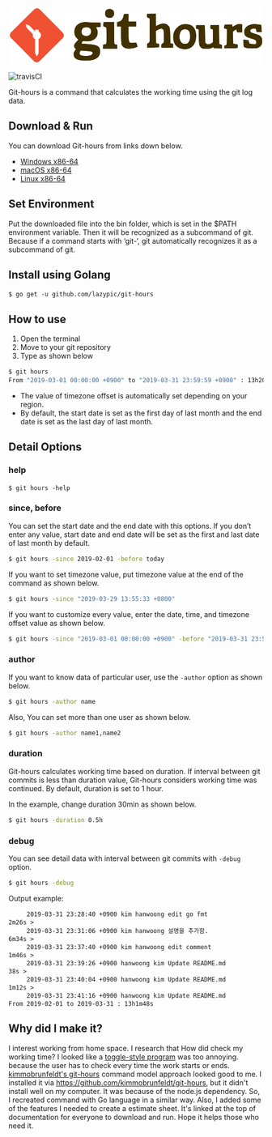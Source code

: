 ![logo](figures/git-hours.svg)

![travisCI](https://secure.travis-ci.org/lazypic/git-hours.png)

Git-hours is a command that calculates the working time using the git log data.


## Download & Run
You can download Git-hours from links down below.

- [Windows x86-64](https://github.com/lazypic/git-hours/releases/download/v0.0.6/git-hours_windows_x86-64.tgz)
- [macOS x86-64](https://github.com/lazypic/git-hours/releases/download/v0.0.6/git-hours_darwin_x86-64.tgz)
- [Linux x86-64](https://github.com/lazypic/git-hours/releases/download/v0.0.6/git-hours_linux_x86-64.tgz)

## Set Environment
Put the downloaded file into the bin folder, which is set in the $PATH environment variable.
Then it will be recognized as a subcommand of git.
Because if a command starts with ‘git-‘, git automatically recognizes it as a subcommand of git.

## Install using Golang
```
$ go get -u github.com/lazypic/git-hours
```

## How to use

1. Open the terminal
1. Move to your git repository
1. Type as shown below

```bash
$ git hours
From "2019-03-01 00:00:00 +0900" to "2019-03-31 23:59:59 +0900" : 13h20m9s
```
- The value of timezone offset is automatically set depending on your region.
- By default, the start date is set as the first day of last month and the end date is set as the last day of last month. 

## Detail Options

### help
```
$ git hours -help
```

### since, before
You can set the start date and the end date with this options.
If you don’t enter any value, start date and end date will be set as the first and last date of last month by default.

```bash
$ git hours -since 2019-02-01 -before today
```

If you want to set timezone value, put timezone value at the end of the command as shown below.

```bash
$ git hours -since "2019-03-29 13:55:33 +0800"
```

If you want to customize every value, enter the date, time, and timezone offset value as shown below.

```bash
$ git hours -since "2019-03-01 00:00:00 +0900" -before "2019-03-31 23:59:59 +0900"
```

### author
If you want to know data of particular user,  use the `-author` option as shown below.

```bash
$ git hours -author name
```

Also, You can set more than one user as shown below.

```bash
$ git hours -author name1,name2
```

### duration
Git-hours calculates working time based on duration. If interval between git commits is less than duration value, Git-hours considers working time was continued.
By default, duration is set to 1 hour.

In the example, change duration 30min as shown below.
```bash
$ git hours -duration 0.5h
```

### debug
You can see detail data with interval between git commits with `-debug` option.

```bash
$ git hours -debug
```

Output example:
```
	 2019-03-31 23:28:40 +0900 kim hanwoong edit go fmt
2m26s >
	 2019-03-31 23:31:06 +0900 kim hanwoong 설명을 추가함.
6m34s >
	 2019-03-31 23:37:40 +0900 kim hanwoong edit comment
1m46s >
	 2019-03-31 23:39:26 +0900 hanwoong kim Update README.md
38s >
	 2019-03-31 23:40:04 +0900 hanwoong kim Update README.md
1m12s >
	 2019-03-31 23:41:16 +0900 hanwoong kim Update README.md
From 2019-02-01 to 2019-03-31 : 13h1m48s
```


## Why did I make it?
I interest working from home space.
I research that How did check my working time?
I looked like a [toggle-style program](https://toggl.com) was too annoying. because the user has to check every time the work starts or ends.
[kimmobrunfeldt's git-hours](https://github.com/kimmobrunfeldt/git-hours#how-it-works) command model approach looked good to me.
I installed it via https://github.com/kimmobrunfeldt/git-hours, but it didn't install well on my computer. It was because of the node.js dependency.
So, I recreated command with Go language in a similar way.
Also, I added some of the features I needed to create a estimate sheet.
It's linked at the top of documentation for everyone to download and run. Hope it helps those who need it.